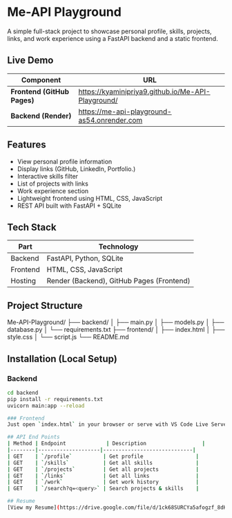 # Me-API Playground

A simple full-stack project to showcase personal profile, skills, projects, links, and work experience using a FastAPI backend and a static frontend.

## Live Demo

| Component  | URL |
|-----------|-----|
| **Frontend (GitHub Pages)** | https://kyaminipriya9.github.io/Me-API-Playground/ |
| **Backend (Render)**        | https://me-api-playground-as54.onrender.com |

## Features

- View personal profile information
- Display links (GitHub, LinkedIn, Portfolio.)
- Interactive skills filter
- List of projects with links
- Work experience section
- Lightweight frontend using HTML, CSS, JavaScript
- REST API built with FastAPI + SQLite

## Tech Stack

| Part     | Technology |
|----------|------------|
| Backend  | FastAPI, Python, SQLite |
| Frontend | HTML, CSS, JavaScript |
| Hosting  | Render (Backend), GitHub Pages (Frontend) |

## Project Structure
Me-API-Playground/
├── backend/
│   ├── main.py
│   ├── models.py
│   ├── database.py
│   └── requirements.txt
├── frontend/
│   ├── index.html
│   ├── style.css
│   └── script.js
└── README.md

## Installation (Local Setup)

### Backend
```bash
cd backend
pip install -r requirements.txt
uvicorn main:app --reload

### Frontend
Just open `index.html` in your browser or serve with VS Code Live Server.

## API End Points
| Method | Endpoint             | Description                  |
|--------|--------------------|-----------------------------|
| GET    | `/profile`          | Get profile                 |
| GET    | `/skills`           | Get all skills              |
| GET    | `/projects`         | Get all projects            |
| GET    | `/links`            | Get all links               |
| GET    | `/work`             | Get work history            |
| GET    | `/search?q=<query>` | Search projects & skills    |

## Resume
[View my Resume](https://drive.google.com/file/d/1ck68SURCYa5afogzf_8dK5k6nlMhUZv3/view?usp=sharing)
